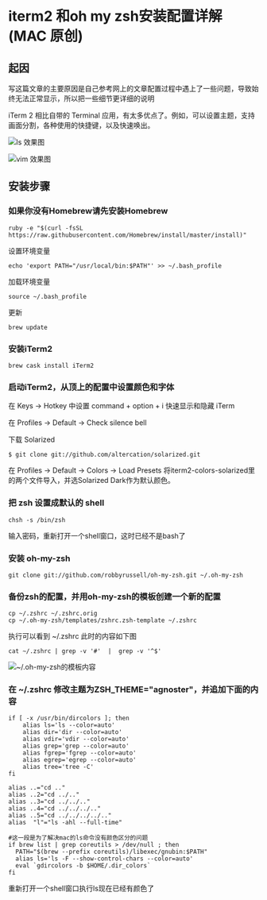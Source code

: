 # iterm2 和oh my zsh安装配置详解(MAC 原创)

## 起因

写这篇文章的主要原因是自己参考网上的文章配置过程中遇上了一些问题，导致始终无法正常显示，所以把一些细节更详细的说明

iTerm 2 相比自带的 Terminal 应用，有太多优点了。例如，可以设置主题，支持画面分割，各种使用的快捷键，以及快速唤出。

![ls 效果图](https://github.com/lenxeon/notes/blob/master/%E8%BF%90%E7%BB%B4/201510/iterm2%20%E5%92%8Coh%20my%20zsh%E5%AE%89%E8%A3%85%E4%BB%A5%E5%8F%8A%E4%BD%BF%E7%94%A8%E4%BB%8B%E7%BB%8D/iterm2%E6%95%88%E6%9E%9C%E5%9B%BE.png)

![vim 效果图](https://github.com/lenxeon/notes/blob/master/%E8%BF%90%E7%BB%B4/201510/iterm2%20%E5%92%8Coh%20my%20zsh%E5%AE%89%E8%A3%85%E4%BB%A5%E5%8F%8A%E4%BD%BF%E7%94%A8%E4%BB%8B%E7%BB%8D/iterm2%20vim%20%E6%95%88%E6%9E%9C%E5%9B%BE.png)

## 安装步骤
### 如果你没有Homebrew请先安装Homebrew
```shell
ruby -e "$(curl -fsSL https://raw.githubusercontent.com/Homebrew/install/master/install)"
```
设置环境变量
```shell
echo 'export PATH="/usr/local/bin:$PATH"' >> ~/.bash_profile
```
加载环境变量
```shell
source ~/.bash_profile
```
更新
```shell
brew update
```
### 安装iTerm2
```shell
brew cask install iTerm2
```
### 启动iTerm2，从顶上的配置中设置颜色和字体

在 Keys -> Hotkey 中设置 command + option + i 快速显示和隐藏 iTerm

在 Profiles -> Default -> Check silence bell

下载 Solarized
```shell
$ git clone git://github.com/altercation/solarized.git
```

在 Profiles -> Default -> Colors -> Load Presets 将iterm2-colors-solarized里的两个文件导入，并选Solarized Dark作为默认颜色。

### 把 zsh 设置成默认的 shell
```shell
chsh -s /bin/zsh
```
输入密码，重新打开一个shell窗口，这时已经不是bash了

### 安装 oh-my-zsh
```shell
git clone git://github.com/robbyrussell/oh-my-zsh.git ~/.oh-my-zsh
```
### 备份zsh的配置，并用oh-my-zsh的模板创建一个新的配置
```shell
cp ~/.zshrc ~/.zshrc.orig
cp ~/.oh-my-zsh/templates/zshrc.zsh-template ~/.zshrc
```
执行可以看到 ~/.zshrc 此时的内容如下图
```shell
cat ~/.zshrc | grep -v '#'  |  grep -v '^$'
```

![~/.oh-my-zsh的模板内容](https://github.com/lenxeon/notes/blob/master/%E8%BF%90%E7%BB%B4/201510/iterm2%20%E5%92%8Coh%20my%20zsh%E5%AE%89%E8%A3%85%E4%BB%A5%E5%8F%8A%E4%BD%BF%E7%94%A8%E4%BB%8B%E7%BB%8D/o-my-zsh%E9%BB%98%E8%AE%A4%E6%A8%A1%E6%9D%BF.png)

### 在 ~/.zshrc 修改主题为ZSH_THEME="agnoster"，并追加下面的内容

```shell
if [ -x /usr/bin/dircolors ]; then
    alias ls='ls --color=auto'
    alias dir='dir --color=auto'
    alias vdir='vdir --color=auto'
    alias grep='grep --color=auto'
    alias fgrep='fgrep --color=auto'
    alias egrep='egrep --color=auto'
    alias tree='tree -C'
fi

alias ..="cd .."
alias ..2="cd ../.."
alias ..3="cd ../../.."
alias ..4="cd ../../../.."
alias ..5="cd ../../../../.."
alias  "l"="ls -ahl --full-time"

#这一段是为了解决mac的ls命令没有颜色区分的问题
if brew list | grep coreutils > /dev/null ; then
  PATH="$(brew --prefix coreutils)/libexec/gnubin:$PATH"
  alias ls='ls -F --show-control-chars --color=auto'
  eval `gdircolors -b $HOME/.dir_colors`
fi
```

重新打开一个shell窗口执行ls现在已经有颜色了










